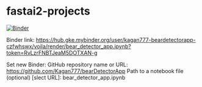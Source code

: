 # fastai2-projects

[![Binder](https://mybinder.org/badge_logo.svg)](https://mybinder.org/v2/gh/Kagan777/bearDetectorApp/master)


Binder link:
https://hub.gke.mybinder.org/user/kagan777-beardetectorapp-czfwhswx/voila/render/bear_detector_app.ipynb?token=RvLzrFNBTJeaM5DOTXAN-g

Set new Binder:
GitHub repository name or URL: https://github.com/Kagan777/bearDetectorApp
Path to a notebook file (optional) [slect URL]: bear_detector_app.ipynb
